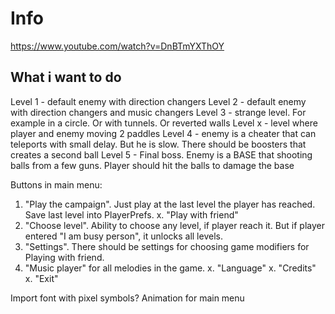 # Info

https://www.youtube.com/watch?v=DnBTmYXThOY

## What i want to do

Level 1 - default enemy with direction changers
Level 2 - default enemy with direction changers and music changers
Level 3 - strange level. For example in a circle. Or with tunnels. Or reverted walls
Level x - level where player and enemy moving 2 paddles
Level 4 - enemy is a cheater that can teleports with small delay. But he is slow. There should be boosters that creates a second ball
Level 5 - Final boss. Enemy is a BASE that shooting balls from a few guns. Player should hit the balls to damage the base

Buttons in main menu:
1. "Play the campaign". Just play at the last level the player has reached. Save last level into PlayerPrefs.
x. "Play with friend"
2. "Choose level". Ability to choose any level, if player reach it. But if player entered "I am busy person", it unlocks all levels.
3. "Settings". There should be settings for choosing game modifiers for Playing with friend.
4. "Music player" for all melodies in the game.
x. "Language"
x. "Credits"
x. "Exit"

Import font with pixel symbols?
Animation for main menu